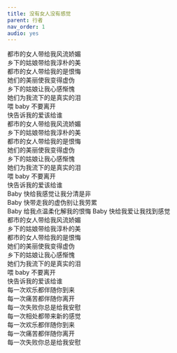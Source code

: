 ```yaml
---
title: 没有女人没有感觉
parent: 行者
nav_order: 1
audio: yes
---
```


都市的女人带给我风流娇媚  
乡下的姑娘带给我淳朴的美  
都市的女人带给我的是恨悔  
她们的美丽使我变得虚伪  
乡下的姑娘让我心感惭愧  
她们为我流下的是真实的泪  
喂 baby 不要离开  
快告诉我的爱该给谁  
都市的女人带给我风流娇媚  
乡下的姑娘带给我淳朴的美  
都市的女人带给我的是恨悔  
她们的美丽使我变得虚伪  
乡下的姑娘让我心感惭愧  
她们为我流下的是真实的泪  
喂 baby 不要离开  
快告诉我的爱该给谁  
Baby 快给我感觉让我分清是非  
Baby 快带走我的虚伪别让我劳累  
Baby 给我点温柔化解我的恨悔 
Baby 快给我爱让我找到感觉  
都市的女人带给我风流娇媚  
乡下的姑娘带给我淳朴的美  
都市的女人带给我的是恨悔  
她们的美丽使我变得虚伪  
乡下的姑娘让我心感惭愧  
她们为我流下的是真实的泪  
喂 baby 不要离开  
快告诉我的爱该给谁  
每一次欢乐都伴随你到来  
每一次痛苦都伴随你离开  
每一次失败你总是给我安慰  
每一次相处都带来新的感觉  
每一次欢乐都伴随你到来  
每一次痛苦都伴随你离开  
每一次失败你总是给我安慰